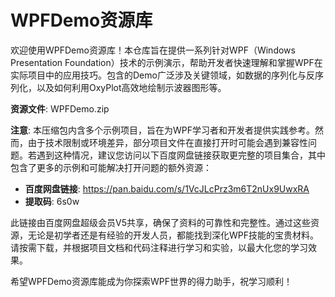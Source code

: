 # WPFDemo资源库

欢迎使用WPFDemo资源库！本仓库旨在提供一系列针对WPF（Windows Presentation Foundation）技术的示例演示，帮助开发者快速理解和掌握WPF在实际项目中的应用技巧。包含的Demo广泛涉及关键领域，如数据的序列化与反序列化，以及如何利用OxyPlot高效地绘制示波器图形等。

**资源文件**: WPFDemo.zip

**注意**: 本压缩包内含多个示例项目，旨在为WPF学习者和开发者提供实践参考。然而，由于技术限制或环境差异，部分项目文件在直接打开时可能会遇到兼容性问题。若遇到这种情况，建议您访问以下百度网盘链接获取更完整的项目集合，其中包含了更多的示例和可能解决打开问题的额外资源：

- **百度网盘链接**: https://pan.baidu.com/s/1VcJLcPrz3m6T2nUx9UwxRA 
- **提取码**: 6s0w 

此链接由百度网盘超级会员V5共享，确保了资料的可靠性和完整性。通过这些资源，无论是初学者还是有经验的开发人员，都能找到深化WPF技能的宝贵材料。请按需下载，并根据项目文档和代码注释进行学习和实验，以最大化您的学习效果。

希望WPFDemo资源库能成为你探索WPF世界的得力助手，祝学习顺利！

